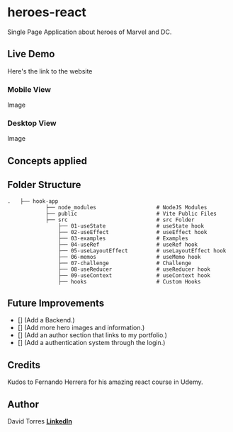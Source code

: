 # heroes-react
Single Page Application about heroes of Marvel and DC.

## Live Demo
Here's the link to the website

### Mobile View
Image 

### Desktop View
Image

## Concepts applied


## Folder Structure
    .   ├── hook-app
                ├── node_modules                   # NodeJS Modules
                ├── public                         # Vite Public Files
                ├── src                            # src Folder
                    ├── 01-useState                # useState hook
                    ├── 02-useEffect               # useEffect hook   
                    ├── 03-examples                # Examples
                    ├── 04-useRef                  # useRef hook
                    ├── 05-useLayoutEffect         # useLayoutEffect hook
                    ├── 06-memos                   # useMemo hook
                    ├── 07-challenge               # Challenge
                    ├── 08-useReducer              # useReducer hook
                    ├── 09-useContext              # useContext hook
                    ├── hooks                      # Custom Hooks

## Future Improvements
- [] (Add a Backend.)
- [] (Add more hero images and information.)
- [] (Add an author section that links to my portfolio.)
- [] (Add a authentication system through the login.)

## Credits
Kudos to Fernando Herrera for his amazing react course in Udemy.

## Author
David Torres [**LinkedIn**](https://www.linkedin.com/in/david-tc/)
